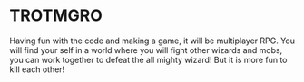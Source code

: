TROTMGRO
========

Having fun with the code and making a game,
it will be multiplayer RPG.
You will find your self in a world where you will fight other wizards and mobs,
you can work together to defeat the all mighty wizard! But it is more fun to kill each other!
